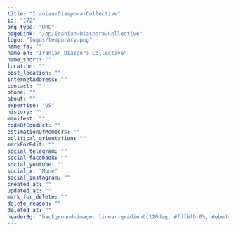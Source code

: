 ```yaml
---
title: "Iranian-Diaspora-Collective"
id: "172"
org_type: "ORG"
pageLink: "/op/Iranian-Diaspora-Collective"
logo: "logos/temporary.png"
name_fa: ""
name_en: "Iranian Diaspora Collective"
name_short: ""
location: ""
post_location: ""
internetAddress: ""
contact: ""
phone: ""
about: ""
expertise: "US"
history: ""
manifest: ""
codeOfConduct: ""
estimationOfMembers: ""
political_orientation: ""
markForEdit: ""
social_telegram: ""
social_facebook: ""
social_youtube: ""
social_x: "None"
social_instagram: ""
created_at: ""
updated_at: ""
mark_for_delete: ""
delete_reason: ""
deleted_at: ""
headerBg: "background-image: linear-gradient(120deg, #fdfbfb 0%, #ebedee 100%);"
---
```


